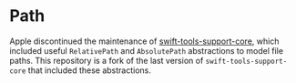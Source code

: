 # Path

Apple discontinued the maintenance of [swift-tools-support-core](https://github.com/apple/swift-tools-support-core),
which included useful `RelativePath` and `AbsolutePath` abstractions to model file paths.
This repository is a fork of the last version of `swift-tools-support-core` that included these abstractions.
